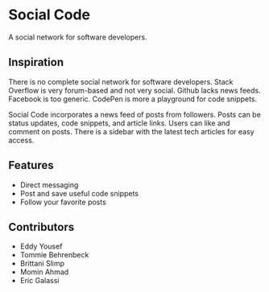 # Social Code
A social network for software developers.

## Inspiration 
There is no complete social network for software developers. Stack Overflow is very forum-based and not very social. Github lacks news feeds. Facebook is too generic. CodePen is more a playground for code snippets.

Social Code incorporates a news feed of posts from followers. Posts can be status updates, code snippets, and article links. Users can like and comment on posts. There is a sidebar with the latest tech articles for easy access. 

## Features
- Direct messaging
- Post and save useful code snippets
- Follow your favorite posts

## Contributors
- Eddy Yousef
- Tommie Behrenbeck
- Brittani Slimp
- Momin Ahmad
- Eric Galassi
